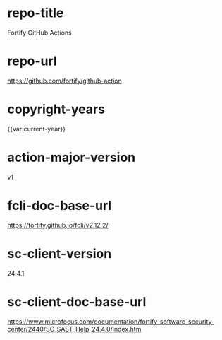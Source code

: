# repo-title
Fortify GitHub Actions

# repo-url
https://github.com/fortify/github-action

# copyright-years
{{var:current-year}}

# action-major-version
v1

# fcli-doc-base-url
https://fortify.github.io/fcli/v2.12.2/

# sc-client-version
24.4.1

# sc-client-doc-base-url
https://www.microfocus.com/documentation/fortify-software-security-center/2440/SC_SAST_Help_24.4.0/index.htm

